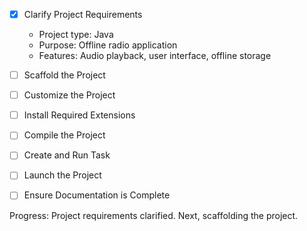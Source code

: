- [x] Clarify Project Requirements
  - Project type: Java
  - Purpose: Offline radio application
  - Features: Audio playback, user interface, offline storage

- [ ] Scaffold the Project
- [ ] Customize the Project
- [ ] Install Required Extensions
- [ ] Compile the Project
- [ ] Create and Run Task
- [ ] Launch the Project
- [ ] Ensure Documentation is Complete

Progress: Project requirements clarified. Next, scaffolding the project.
